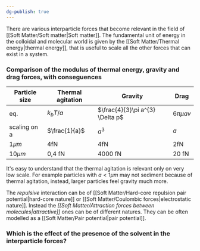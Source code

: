 ```yaml
---
dg-publish: true
---
```

There are various interparticle forces that become relevant in the field of [[Soft Matter/Soft matter|Soft matter]]. 
The fundamental unit of energy in the colloidal and molecular world is given by the [[Soft Matter/Thermal energy|thermal energy]], that is useful to scale all the other forces that can exist in a system.
### Comparison of the modulus of thermal energy, gravity and drag forces, with conseguences
| Particle size | Thermal agitation | Gravity | Drag |
|---| ---|---|---|
|eq.|$k_{b}T/a$|$\frac{4}{3}\pi a^{3} \Delta p$|$6\pi \mu a v$| 
|scaling on a|$\frac{1}{a}$|$a^{3}$|$a$|
|$1 \mu m$ |4fN|4fN|2fN|
|$10 \mu m$|0,4 fN|4000 fN|20 fN|

It's easy to understand that the thermal agitation is relevant only on very low scale. For example particles with $a<1 \mu m$ may not sediment because of thermal agitation, instead, larger particles feel gravity much more.

The *repulsive* interaction can be of [[Soft Matter/Hard-core repulsion pair potential|hard-core nature]] or [[Soft Matter/Coulombic forces|electrostatic nature]]. Instead the *[[Soft Matter/Attraction forces between molecules|attractive]]* ones can be of different natures.
They can be often modelled as a [[Soft Matter/Pair potential|pair potential]].
### Which is the effect of the presence of the solvent in the interparticle forces?


